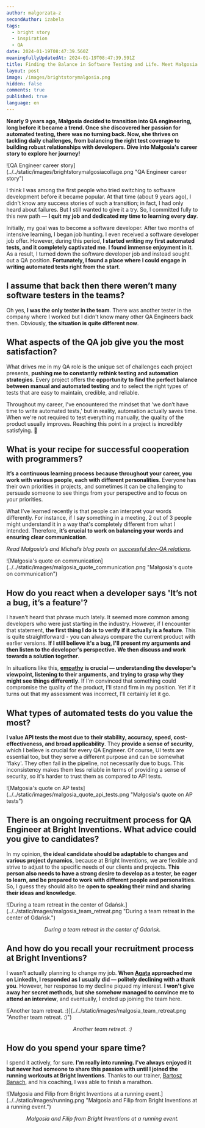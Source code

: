 ```yaml
---
author: malgorzata-z
secondAuthor: izabela
tags:
  - bright story
  - inspiration
  - QA
date: 2024-01-19T08:47:39.560Z
meaningfullyUpdatedAt: 2024-01-19T08:47:39.591Z
title: Finding the Balance in Software Testing and Life. Meet Małgosia
layout: post
image: /images/brightstorymalgosia.png
hidden: false
comments: true
published: true
language: en
---
```

**Nearly 9 years ago, Małgosia decided to transition into QA engineering, long before it became a trend. Once she discovered her passion for automated testing, there was no turning back. Now, she thrives on tackling daily challenges, from balancing the right test coverage to building robust relationships with developers. Dive into Małgosia's career story to explore her journey!**

<div className="image">![QA Engineer career story](../../static/images/brightstorymalgosiacollage.png "QA Engineer career story")</div>

I think I was among the first people who tried switching to software development before it became popular. At that time (about 9 years ago), I didn't know any success stories of such a transition; in fact, I had only heard about failures. But I still wanted to give it a try. So, I committed fully to this new path — **I quit my job and dedicated my time to learning every day**. 

Initially, my goal was to become a software developer. After two months of intensive learning, I began job hunting. I even received a software developer job offer. However, during this period, **I started writing my first automated tests, and it completely captivated me**. **I found immense enjoyment in it**. As a result, I turned down the software developer job and instead sought out a QA position. **Fortunately, I found a place where I could engage in writing automated tests right from the start**.

## I assume that back then there weren’t many software testers in the teams?

Oh yes, **I was the only tester in the team**. There was another tester in the company where I worked but I didn't know many other QA Engineers back then. Obviously, **the situation is quite different now**.

## What aspects of the QA job give you the most satisfaction?

What drives me in my QA role is the unique set of challenges each project presents, **pushing me to constantly rethink testing and automation strategies**. Every project offers the **opportunity to find the perfect balance between manual and automated testing** and to select the right types of tests that are easy to maintain, credible, and reliable. 

Throughout my career, I've encountered the mindset that 'we don’t have time to write automated tests,' but in reality, automation actually saves time. When we're not required to test everything manually, the quality of the product usually improves. Reaching this point in a project is incredibly satisfying. 🙂

## What is your recipe for successful cooperation with programmers?

**It’s a continuous learning process because throughout your career, you work with various people, each with different personalities**. Everyone has their own priorities in projects, and sometimes it can be challenging to persuade someone to see things from your perspective and to focus on your priorities. 

What I’ve learned recently is that people can interpret your words differently. For instance, if I say something in a meeting, 2 out of 3 people might understand it in a way that's completely different from what I intended. Therefore, **it’s crucial to work on balancing your words and ensuring clear communication**.

*Read Małgosia’s and Michał’s blog posts on [successful dev-QA relations](/blog/communication-challenges-faced-by-developers-and-testers/).*

<div className="image">![Małgosia's quote on communication](../../static/images/malgosia_quote_communication.png "Małgosia's quote on communication")</div>

## How do you react when a developer says 'It’s not a bug, it’s a feature'?

I haven't heard that phrase much lately. It seemed more common among developers who were just starting in the industry. However, if I encounter that statement, **the first thing I do is to verify if it actually is a feature**. This is quite straightforward - you can always compare the current product with earlier versions. **If I still believe it's a bug, I'll present my arguments and then listen to the developer's perspective. We then discuss and work towards a solution together**. 

In situations like this, **[empathy](/blog/three-dimensions-of-empathy/) is crucial — understanding the developer's viewpoint, listening to their arguments, and trying to grasp why they might see things differently**. If I'm convinced that something could compromise the quality of the product, I'll stand firm in my position. Yet if it turns out that my assessment was incorrect, I'll certainly let it go.

## What types of automated tests do you value the most?

**I value API tests the most due to their stability, accuracy, speed, cost-effectiveness, and broad applicability**. They **provide a sense of security**, which I believe is crucial for every QA Engineer. Of course, UI tests are essential too, but they serve a different purpose and can be somewhat 'flaky'. They often fail in the pipeline, not necessarily due to bugs. This inconsistency makes them less reliable in terms of providing a sense of security, so it's harder to trust them as compared to API tests.

<div className="image">![Małgosia's quote on AP tests](../../static/images/malgosia_quote_api_tests.png "Małgosia's quote on AP tests")</div>

## There is an ongoing recruitment process for QA Engineer at Bright Inventions. What advice could you give to candidates?

In my opinion, **the ideal candidate should be adaptable to changes and various project dynamics**, because at Bright Inventions, we are flexible and strive to adjust to the specific needs of our clients and projects. **This person also needs to have a strong desire to develop as a tester, be eager to learn, and be prepared to work with different people and personalities**. So, I guess they should also be **open to speaking their mind and sharing their ideas and knowledge**.

<div className="image">![During a team retreat in the center of Gdańsk.](../../static/images/malgosia_team_retreat.png "During a team retreat in the center of Gdańsk.")</div>

*<center>During a team retreat in the center of Gdańsk.</center>*

## And how do you recall your recruitment process at Bright Inventions? 

I wasn't actually planning to change my job. **When [Agata](/about-us/agata-m/) approached me on LinkedIn, I responded as I usually did — politely declining with a thank you**. However, her response to my decline piqued my interest. **I won't give away her secret methods, but she somehow managed to convince me to attend an interview**, and eventually, I ended up joining the team here.

<div className="image">![Another team retreat. :)](../../static/images/malgosia_team_retreat.png "Another team retreat. :)")</div>

*<center>Another team retreat. :)</center>*

## How do you spend your spare time?

I spend it actively, for sure. **I'm really into running. I've always enjoyed it but never had someone to share this passion with until I joined the running workouts at Bright Inventions**. Thanks to our trainer, [Bartosz Banach](https://bartoszbanach.pl/), and his coaching, I was able to finish a marathon. 

<div className="image">![Małgosia and Filip from Bright Inventions at a running event.](../../static/images/running.png "Małgosia and Filip from Bright Inventions at a running event.")</div>

*<center>Małgosia and Filip from Bright Inventions at a running event.</center>*